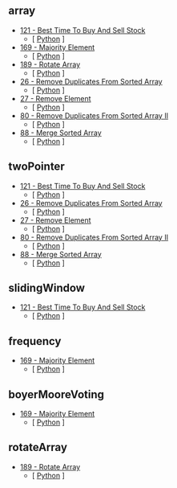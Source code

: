 ## array
- [121 - Best Time To Buy And Sell Stock](https://leetcode.com/problems/<best-time-to-buy-and-sell-stock>)
    - [ [Python](<121 - Best Time To Buy And Sell Stock/solution.py>) ]
- [169 - Majority Element](https://leetcode.com/problems/<majority-element>)
    - [ [Python](<169 - Majority Element/solution.py>) ]
- [189 - Rotate Array](https://leetcode.com/problems/<rotate-array>)
    - [ [Python](<189 - Rotate Array/solution.py>) ]
- [26 - Remove Duplicates From Sorted Array](https://leetcode.com/problems/<remove-duplicates-from-sorted-array>)
    - [ [Python](<26 - Remove Duplicates From Sorted Array/solution.py>) ]
- [27 - Remove Element](https://leetcode.com/problems/<remove-element>)
    - [ [Python](<27 - Remove Element/solution.py>) ]
- [80 - Remove Duplicates From Sorted Array II](https://leetcode.com/problems/<remove-duplicates-from-sorted-array-ii>)
    - [ [Python](<80 - Remove Duplicates From Sorted Array II/solution.py>) ]
- [88 - Merge Sorted Array](https://leetcode.com/problems/<merge-sorted-array>)
    - [ [Python](<88 - Merge Sorted Array/solution.py>) ]
## twoPointer
- [121 - Best Time To Buy And Sell Stock](https://leetcode.com/problems/<best-time-to-buy-and-sell-stock>)
    - [ [Python](<121 - Best Time To Buy And Sell Stock/solution.py>) ]
- [26 - Remove Duplicates From Sorted Array](https://leetcode.com/problems/<remove-duplicates-from-sorted-array>)
    - [ [Python](<26 - Remove Duplicates From Sorted Array/solution.py>) ]
- [27 - Remove Element](https://leetcode.com/problems/<remove-element>)
    - [ [Python](<27 - Remove Element/solution.py>) ]
- [80 - Remove Duplicates From Sorted Array II](https://leetcode.com/problems/<remove-duplicates-from-sorted-array-ii>)
    - [ [Python](<80 - Remove Duplicates From Sorted Array II/solution.py>) ]
- [88 - Merge Sorted Array](https://leetcode.com/problems/<merge-sorted-array>)
    - [ [Python](<88 - Merge Sorted Array/solution.py>) ]
## slidingWindow
- [121 - Best Time To Buy And Sell Stock](https://leetcode.com/problems/<best-time-to-buy-and-sell-stock>)
    - [ [Python](<121 - Best Time To Buy And Sell Stock/solution.py>) ]
## frequency
- [169 - Majority Element](https://leetcode.com/problems/<majority-element>)
    - [ [Python](<169 - Majority Element/solution.py>) ]
## boyerMooreVoting
- [169 - Majority Element](https://leetcode.com/problems/<majority-element>)
    - [ [Python](<169 - Majority Element/solution.py>) ]
## rotateArray
- [189 - Rotate Array](https://leetcode.com/problems/<rotate-array>)
    - [ [Python](<189 - Rotate Array/solution.py>) ]
